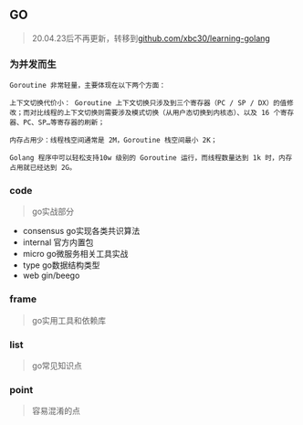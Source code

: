 ## GO

> 20.04.23后不再更新，转移到[github.com/xbc30/learning-golang](https://github.com/xbc30/learning-golang)

### 为并发而生
```text
Goroutine 非常轻量，主要体现在以下两个方面：

上下文切换代价小： Goroutine 上下文切换只涉及到三个寄存器（PC / SP / DX）的值修改；而对比线程的上下文切换则需要涉及模式切换（从用户态切换到内核态）、以及 16 个寄存器、PC、SP…等寄存器的刷新；

内存占用少：线程栈空间通常是 2M，Goroutine 栈空间最小 2K；

Golang 程序中可以轻松支持10w 级别的 Goroutine 运行，而线程数量达到 1k 时，内存占用就已经达到 2G。
```

### code
> go实战部分

* consensus go实现各类共识算法
* internal 官方内置包
* micro go微服务相关工具实战
* type go数据结构类型
* web gin/beego

### frame
> go实用工具和依赖库

### list
> go常见知识点

### point
> 容易混淆的点